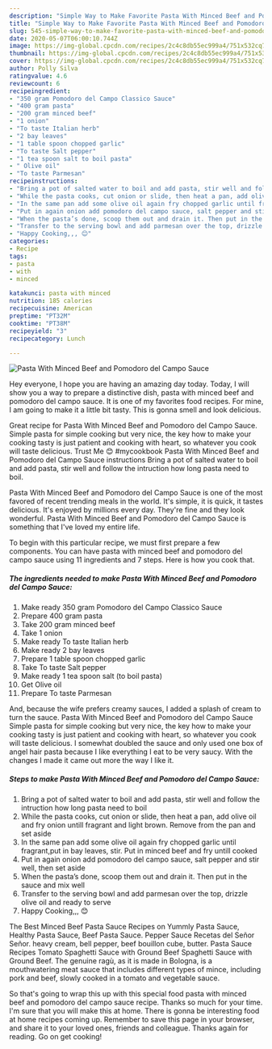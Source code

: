 ```yaml
---
description: "Simple Way to Make Favorite Pasta With Minced Beef and Pomodoro del Campo Sauce"
title: "Simple Way to Make Favorite Pasta With Minced Beef and Pomodoro del Campo Sauce"
slug: 545-simple-way-to-make-favorite-pasta-with-minced-beef-and-pomodoro-del-campo-sauce
date: 2020-05-07T06:00:10.744Z
image: https://img-global.cpcdn.com/recipes/2c4c8db55ec999a4/751x532cq70/pasta-with-minced-beef-and-pomodoro-del-campo-sauce-recipe-main-photo.jpg
thumbnail: https://img-global.cpcdn.com/recipes/2c4c8db55ec999a4/751x532cq70/pasta-with-minced-beef-and-pomodoro-del-campo-sauce-recipe-main-photo.jpg
cover: https://img-global.cpcdn.com/recipes/2c4c8db55ec999a4/751x532cq70/pasta-with-minced-beef-and-pomodoro-del-campo-sauce-recipe-main-photo.jpg
author: Polly Silva
ratingvalue: 4.6
reviewcount: 6
recipeingredient:
- "350 gram Pomodoro del Campo Classico Sauce"
- "400 gram pasta"
- "200 gram minced beef"
- "1 onion"
- "To taste Italian herb"
- "2 bay leaves"
- "1 table spoon chopped garlic"
- "To taste Salt pepper"
- "1 tea spoon salt to boil pasta"
- " Olive oil"
- "To taste Parmesan"
recipeinstructions:
- "Bring a pot of salted water to boil and add pasta, stir well and follow the intruction how long pasta need to boil"
- "While the pasta cooks, cut onion or slide, then heat a pan, add olive oil and fry onion untill fragrant and light brown. Remove from the pan and set aside"
- "In the same pan add some olive oil again fry chopped garlic until fragrant,put in bay leaves, stir. Put in minced beef and fry untill cooked"
- "Put in again onion add pomodoro del campo sauce, salt pepper and stir well, then set aside"
- "When the pasta’s done, scoop them out and drain it. Then put in the sauce and mix well"
- "Transfer to the serving bowl and add parmesan over the top, drizzle olive oil and ready to serve"
- "Happy Cooking,,, 😊"
categories:
- Recipe
tags:
- pasta
- with
- minced

katakunci: pasta with minced 
nutrition: 185 calories
recipecuisine: American
preptime: "PT32M"
cooktime: "PT38M"
recipeyield: "3"
recipecategory: Lunch

---
```



![Pasta With Minced Beef and Pomodoro del Campo Sauce](https://img-global.cpcdn.com/recipes/2c4c8db55ec999a4/751x532cq70/pasta-with-minced-beef-and-pomodoro-del-campo-sauce-recipe-main-photo.jpg)

Hey everyone, I hope you are having an amazing day today. Today, I will show you a way to prepare a distinctive dish, pasta with minced beef and pomodoro del campo sauce. It is one of my favorites food recipes. For mine, I am going to make it a little bit tasty. This is gonna smell and look delicious.

Great recipe for Pasta With Minced Beef and Pomodoro del Campo Sauce. Simple pasta for simple cooking but very nice, the key how to make your cooking tasty is just patient and cooking with heart, so whatever you cook will taste delicious. Trust Me 😊 #mycookbook Pasta With Minced Beef and Pomodoro del Campo Sauce instructions Bring a pot of salted water to boil and add pasta, stir well and follow the intruction how long pasta need to boil.

Pasta With Minced Beef and Pomodoro del Campo Sauce is one of the most favored of recent trending meals in the world. It's simple, it is quick, it tastes delicious. It's enjoyed by millions every day. They're fine and they look wonderful. Pasta With Minced Beef and Pomodoro del Campo Sauce is something that I've loved my entire life.


To begin with this particular recipe, we must first prepare a few components. You can have pasta with minced beef and pomodoro del campo sauce using 11 ingredients and 7 steps. Here is how you cook that.

<!--inarticleads1-->

##### The ingredients needed to make Pasta With Minced Beef and Pomodoro del Campo Sauce:

1. Make ready 350 gram Pomodoro del Campo Classico Sauce
1. Prepare 400 gram pasta
1. Take 200 gram minced beef
1. Take 1 onion
1. Make ready To taste Italian herb
1. Make ready 2 bay leaves
1. Prepare 1 table spoon chopped garlic
1. Take To taste Salt pepper
1. Make ready 1 tea spoon salt (to boil pasta)
1. Get  Olive oil
1. Prepare To taste Parmesan


And, because the wife prefers creamy sauces, I added a splash of cream to turn the sauce. Pasta With Minced Beef and Pomodoro del Campo Sauce Simple pasta for simple cooking but very nice, the key how to make your cooking tasty is just patient and cooking with heart, so whatever you cook will taste delicious. I somewhat doubled the sauce and only used one box of angel hair pasta because I like everything I eat to be very saucy. With the changes I made it came out more the way I like it. 

<!--inarticleads2-->

##### Steps to make Pasta With Minced Beef and Pomodoro del Campo Sauce:

1. Bring a pot of salted water to boil and add pasta, stir well and follow the intruction how long pasta need to boil
1. While the pasta cooks, cut onion or slide, then heat a pan, add olive oil and fry onion untill fragrant and light brown. Remove from the pan and set aside
1. In the same pan add some olive oil again fry chopped garlic until fragrant,put in bay leaves, stir. Put in minced beef and fry untill cooked
1. Put in again onion add pomodoro del campo sauce, salt pepper and stir well, then set aside
1. When the pasta’s done, scoop them out and drain it. Then put in the sauce and mix well
1. Transfer to the serving bowl and add parmesan over the top, drizzle olive oil and ready to serve
1. Happy Cooking,,, 😊


The Best Minced Beef Pasta Sauce Recipes on Yummly Pasta Sauce, Healthy Pasta Sauce, Beef Pasta Sauce. Pepper Sauce Recetas del Señor Señor. heavy cream, bell pepper, beef bouillon cube, butter. Pasta Sauce Recipes Tomato Spaghetti Sauce with Ground Beef Spaghetti Sauce with Ground Beef. The genuine ragù, as it is made in Bologna, is a mouthwatering meat sauce that includes different types of mince, including pork and beef, slowly cooked in a tomato and vegetable sauce. 

So that's going to wrap this up with this special food pasta with minced beef and pomodoro del campo sauce recipe. Thanks so much for your time. I'm sure that you will make this at home. There is gonna be interesting food at home recipes coming up. Remember to save this page in your browser, and share it to your loved ones, friends and colleague. Thanks again for reading. Go on get cooking!
